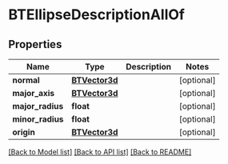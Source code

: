 # BTEllipseDescriptionAllOf

## Properties
Name | Type | Description | Notes
------------ | ------------- | ------------- | -------------
**normal** | [**BTVector3d**](BTVector3d.md) |  | [optional] 
**major_axis** | [**BTVector3d**](BTVector3d.md) |  | [optional] 
**major_radius** | **float** |  | [optional] 
**minor_radius** | **float** |  | [optional] 
**origin** | [**BTVector3d**](BTVector3d.md) |  | [optional] 

[[Back to Model list]](../README.md#documentation-for-models) [[Back to API list]](../README.md#documentation-for-api-endpoints) [[Back to README]](../README.md)


